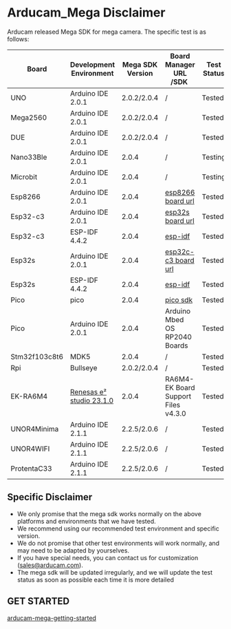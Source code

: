 # Arducam_Mega Disclaimer

Arducam released Mega SDK for mega camera. The specific test is as follows:

| Board         | Development Environment                                                                                             | Mega SDK Version | Board Manager URL<br />/SDK                                                                                        | Test Status |
| ------------- | ------------------------------------------------------------------------------------------------------------------- | ---------------- | ------------------------------------------------------------------------------------------------------------------- | ----------- |
| UNO           | Arduino IDE 2.0.1                                                                                                   | 2.0.2/2.0.4      | /                                                                                                                   | Tested      |
| Mega2560      | Arduino IDE 2.0.1                                                                                                   | 2.0.2/2.0.4      | /                                                                                                                   | Tested      |
| DUE           | Arduino IDE 2.0.1                                                                                                   | 2.0.2/2.0.4      | /                                                                                                                   | Tested      |
| Nano33Ble     | Arduino IDE 2.0.1                                                                                                   | 2.0.4            | /                                                                                                                   | Testing     |
| Microbit      | Arduino IDE 2.0.1                                                                                                   | 2.0.4            | /                                                                                                                   | Testing     |
| Esp8266       | Arduino IDE 2.0.1                                                                                                   | 2.0.4            | [esp8266 board url](http://arduino.esp8266.com/stable/package_esp8266com_index.json)                                   | Tested      |
| Esp32-c3      | Arduino IDE 2.0.1                                                                                                   | 2.0.4            | [esp32s board url](https://raw.githubusercontent.com/espressif/arduino-esp32/gh-pages/package_esp32_dev_index.json)    | Tested      |
| Esp32-c3      | ESP-IDF 4.4.2                                                                                                       | 2.0.4            | [esp-idf](https://dl.espressif.cn/dl/esp-idf/?idf=4.4)                                                                 | Tested      |
| Esp32s        | Arduino IDE 2.0.1                                                                                                   | 2.0.4            | [esp32c-c3 board url](https://raw.githubusercontent.com/espressif/arduino-esp32/gh-pages/package_esp32_dev_index.json) | Tested      |
| Esp32s        | ESP-IDF 4.4.2                                                                                                       | 2.0.4            | [esp-idf](https://dl.espressif.cn/dl/esp-idf/?idf=4.4)                                                                 | Tested      |
| Pico          | pico                                                                                                                | 2.0.4            | [pico sdk](https://github.com/raspberrypi/pico-sdk)                                                                    | Tested      |
| Pico          | Arduino IDE 2.0.1                                                                                                   | 2.0.4            | Arduino Mbed OS RP2040 Boards                                                                                       | Tested      |
| Stm32f103c8t6 | MDK5                                                                                                                | 2.0.4            | /                                                                                                                   | Tested      |
| Rpi           | Bullseye                                                                                                            | 2.0.2/2.0.4      | /                                                                                                                   | Tested      |
| EK-RA6M4      | [Renesas e² studio 23.1.0](https://github.com/renesas/fsp/releases/download/v4.3.0/setup_fsp_v4_3_0_e2s_v2023-01.exe) | 2.0.4            | RA6M4-EK Board Support Files   v4.3.0                                                                               | Tested      |
| UNOR4Minima   | Arduino IDE 2.1.1                                                                                                   | 2.2.5/2.0.6      | /                                                                                                                   | Tested      |
| UNOR4WIFI     | Arduino IDE 2.1.1                                                                                                   | 2.2.5/2.0.6      | /                                                                                                                   | Tested      |
| ProtentaC33   | Arduino IDE 2.1.1                                                                                                   | 2.2.5/2.0.6      | /                                                                                                                   | Tested      |

## Specific Disclaimer

- We only promise that the mega sdk works normally on the above platforms and environments that we have tested.
- We recommend using our recommended test environment and specific version.
- We do not promise that other test environments will work normally, and may need to be adapted by yourselves.
- If you have special needs, you can contact us for customization (sales@arducam.com).
- The mega sdk will be updated irregularly, and we will update the test status as soon as possible each time it is more detailed

## GET STARTED

[arducam-mega-getting-started](https://www.arducam.com/docs/arducam-mega/arducam-mega-getting-started/packs/getStarted.html)

